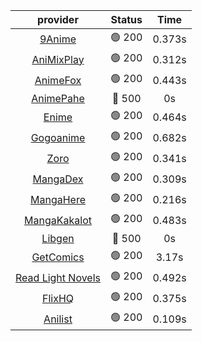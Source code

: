 | **provider** | **Status** | **Time** |
|:--------:|:------:|:----:|
|  [9Anime](https://9anime.to)  | 🟢 200 | 0.373s |
|  [AniMixPlay](https://animixplay.to)  | 🟢 200 | 0.312s |
|  [AnimeFox](https://animefox.tv)  | 🟢 200 | 0.443s |
| [AnimePahe](https://animepahe.com) | 🔴 500 | 0s |
|  [Enime](https://enime.moe)  | 🟢 200 | 0.464s |
|  [Gogoanime](https://gogoanime.gg)  | 🟢 200 | 0.682s |
|  [Zoro](https://zoro.to)  | 🟢 200 | 0.341s |
|  [MangaDex](https://mangadex.org)  | 🟢 200 | 0.309s |
|  [MangaHere](http://www.mangahere.cc)  | 🟢 200 | 0.216s |
|  [MangaKakalot](https://mangakakalot.com)  | 🟢 200 | 0.483s |
| [Libgen](http://libgen) | 🔴 500 | 0s |
|  [GetComics](https://getcomics.info/)  | 🟢 200 | 3.17s |
|  [Read Light Novels](https://readlightnovels.net)  | 🟢 200 | 0.492s |
|  [FlixHQ](https://flixhq.to)  | 🟢 200 | 0.375s |
|  [Anilist](https://anilist.co)  | 🟢 200 | 0.109s |
